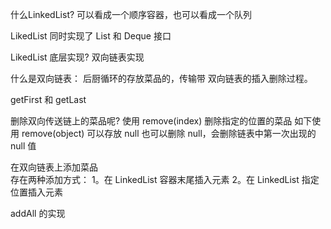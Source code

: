 什么LinkedList?
可以看成一个顺序容器，也可以看成一个队列

LikedList 同时实现了 List 和 Deque 接口

LikedList 底层实现?
双向链表实现

什么是双向链表：
后厨循环的存放菜品的，传输带 
双向链表的插入删除过程。

getFirst 和 getLast

删除双向传送链上的菜品呢?
使用 remove(index) 删除指定的位置的菜品
如下使用 remove(object) 可以存放 null 也可以删除 null，会删除链表中第一次出现的 null 值

在双向链表上添加菜品  
存在两种添加方式：
1。在 LinkedList 容器末尾插入元素
2。在 LinkedList 指定位置插入元素

addAll 的实现

